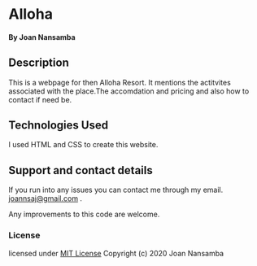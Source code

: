 # Alloha
#### By **Joan Nansamba**
## Description
This is a webpage for then Alloha Resort. It mentions the actitvites associated with the place.The accomdation and pricing and also how to contact if need be. 
## Technologies Used
I used HTML and CSS to create this website.
## Support and contact details
If you run into any issues you can contact me through my email. joannsaj@gmail.com .

Any improvements to this code are welcome.
### License
licensed under [MIT License](LICENSE)
Copyright (c) 2020 Joan Nansamba



